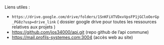 Liens utiles :
- ```https://drive.google.com/drive/folders/1SnKFiXTVDxvVpsFP1jGCloOorGp_PG8z?usp=drive_link```
 ( dossier google drive pour toutes les ressources relatives aux projets )
- https://github.com/jos34000/api.git  (repo github de l’api commune)
- https://mail.profils-systemes.com:3004   (accès web au site)
